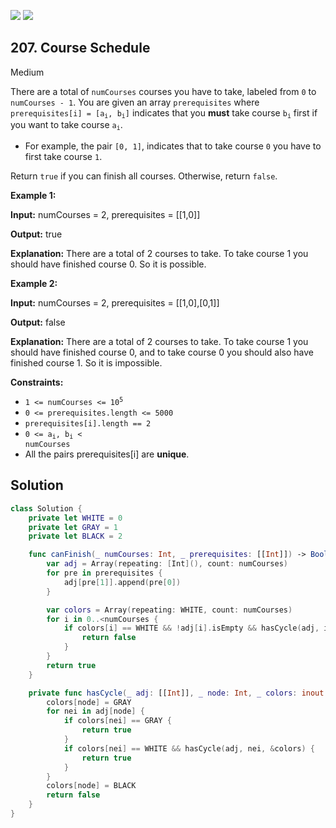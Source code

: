 [![](https://img.shields.io/github/stars/javadev/LeetCode-in-All?label=Stars&style=flat-square)](https://github.com/javadev/LeetCode-in-All)
[![](https://img.shields.io/github/forks/javadev/LeetCode-in-All?label=Fork%20me%20on%20GitHub%20&style=flat-square)](https://github.com/javadev/LeetCode-in-All/fork)

## 207\. Course Schedule

Medium

There are a total of `numCourses` courses you have to take, labeled from `0` to `numCourses - 1`. You are given an array `prerequisites` where <code>prerequisites[i] = [a<sub>i</sub>, b<sub>i</sub>]</code> indicates that you **must** take course <code>b<sub>i</sub></code> first if you want to take course <code>a<sub>i</sub></code>.

*   For example, the pair `[0, 1]`, indicates that to take course `0` you have to first take course `1`.

Return `true` if you can finish all courses. Otherwise, return `false`.

**Example 1:**

**Input:** numCourses = 2, prerequisites = \[\[1,0]]

**Output:** true

**Explanation:** There are a total of 2 courses to take. To take course 1 you should have finished course 0. So it is possible. 

**Example 2:**

**Input:** numCourses = 2, prerequisites = \[\[1,0],[0,1]]

**Output:** false

**Explanation:** There are a total of 2 courses to take. To take course 1 you should have finished course 0, and to take course 0 you should also have finished course 1. So it is impossible. 

**Constraints:**

*   <code>1 <= numCourses <= 10<sup>5</sup></code>
*   `0 <= prerequisites.length <= 5000`
*   `prerequisites[i].length == 2`
*   <code>0 <= a<sub>i</sub>, b<sub>i</sub> < numCourses</code>
*   All the pairs prerequisites[i] are **unique**.

## Solution

```swift
class Solution {
    private let WHITE = 0
    private let GRAY = 1
    private let BLACK = 2

    func canFinish(_ numCourses: Int, _ prerequisites: [[Int]]) -> Bool {
        var adj = Array(repeating: [Int](), count: numCourses)
        for pre in prerequisites {
            adj[pre[1]].append(pre[0])
        }

        var colors = Array(repeating: WHITE, count: numCourses)
        for i in 0..<numCourses {
            if colors[i] == WHITE && !adj[i].isEmpty && hasCycle(adj, i, &colors) {
                return false
            }
        }
        return true
    }

    private func hasCycle(_ adj: [[Int]], _ node: Int, _ colors: inout [Int]) -> Bool {
        colors[node] = GRAY
        for nei in adj[node] {
            if colors[nei] == GRAY {
                return true
            }
            if colors[nei] == WHITE && hasCycle(adj, nei, &colors) {
                return true
            }
        }
        colors[node] = BLACK
        return false
    }
}
```